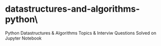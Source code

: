 # datastructures-and-algorithms-python\
Python Datastructures & Algorithms Topics & Interviw Questions Solved on Jupyter Notebook
